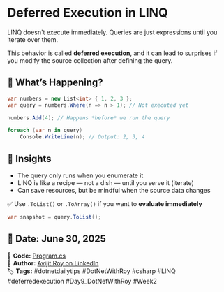 ﻿# Deferred Execution in LINQ

LINQ doesn't execute immediately. Queries are just expressions until you iterate over them.

This behavior is called **deferred execution**, and it can lead to surprises if you modify the source collection after defining the query.

## 🔄 What’s Happening?

```csharp
var numbers = new List<int> { 1, 2, 3 };
var query = numbers.Where(n => n > 1); // Not executed yet

numbers.Add(4); // Happens *before* we run the query

foreach (var n in query)
    Console.WriteLine(n); // Output: 2, 3, 4
```

## 🧠 Insights
- The query only runs when you enumerate it
- LINQ is like a recipe — not a dish — until you serve it (iterate)
- Can save resources, but be mindful when the source data changes

✅ Use `.ToList()` or `.ToArray()` if you want to **evaluate immediately**

```csharp
var snapshot = query.ToList();
```

## 📅 Date: June 30, 2025
🔗 **Code:** [Program.cs](./Program.cs)  
🔗 **Author:** [Avijit Roy on LinkedIn](https://www.linkedin.com/in/HeyAvijitRoy/)  
🏷 **Tags:** #dotnetdailytips #DotNetWithRoy #csharp #LINQ #deferredexecution #Day9_DotNetWithRoy #Week2

